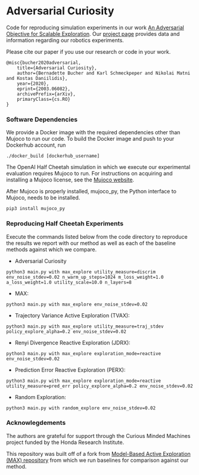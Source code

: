 # Adversarial Curiosity

Code for reproducing simulation experiments in our work [An Adversarial Objective for Scalable Exploration](https://arxiv.org/abs/2003.06082). Our [project page](https://sites.google.com/view/action-for-better-prediction) provides data and information regarding our robotics experiments.

Please cite our paper if you use our research or code in your work.

```
@misc{bucher2020adversarial,
    title={Adversarial Curiosity},
    author={Bernadette Bucher and Karl Schmeckpeper and Nikolai Matni and Kostas Daniilidis},
    year={2020},
    eprint={2003.06082},
    archivePrefix={arXiv},
    primaryClass={cs.RO}
}
```

### Software Dependencies

We provide a Docker image with the required dependencies other than Mujoco to run our code. To build the Docker image and push to your Dockerhub account, run

```
./docker_build [dockerhub_username]
```

The OpenAI Half Cheetah simulation in which we execute our experimental evaluation requires Mujoco to run. For instructions on acquiring and installing a Mujoco license, see the [Mujoco website](http://www.mujoco.org/).

After Mujoco is properly installed, mujoco_py, the Python interface to Mujoco, needs to be installed.

```
pip3 install mujoco_py
```

### Reproducing Half Cheetah Experiments
Execute the commands listed below from the code directory to reproduce the results we report with our method as well as each of the baseline methods against which we compare.

* Adversarial Curiosity
```
python3 main.py with max_explore utility_measure=discrim env_noise_stdev=0.02 n_warm_up_steps=1024 m_loss_weight=1.0 a_loss_weight=1.0 utility_scale=10.0 n_layers=8
```

* MAX:
```
python3 main.py with max_explore env_noise_stdev=0.02
```

* Trajectory Variance Active Exploration (TVAX):
```
python3 main.py with max_explore utility_measure=traj_stdev policy_explore_alpha=0.2 env_noise_stdev=0.02
```

* Renyi Divergence Reactive Exploration (JDRX):
```
python3 main.py with max_explore exploration_mode=reactive env_noise_stdev=0.02
```

* Prediction Error Reactive Exploration (PERX):
```
python3 main.py with max_explore exploration_mode=reactive utility_measure=pred_err policy_explore_alpha=0.2 env_noise_stdev=0.02
```

* Random Exploration:
```
python3 main.py with random_explore env_noise_stdev=0.02
```

### Acknowlegdements

The authors are grateful for support through the Curious Minded Machines project funded by the Honda Research Institute.

This repository was built off of a fork from [Model-Based Active Exploration (MAX) repository](https://github.com/nnaisense/max) from which we run baselines for comparison against our method.
